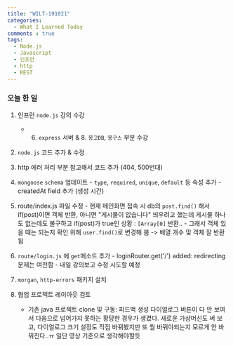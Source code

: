 ```yaml
---
title: "WILT-191021"
categories:
  - What I Learned Today
comments : true
tags:
  - Node.js
  - Javascript
  - 인프런
  - http
  - REST
---
```


### 오늘 한 일

1. 인프런 `node.js` 강의 수강
    - 6. `express` 서버 & 8. `몽고DB`, `몽구스` 부분 수강<br>

2. `node.js` 코드 추가 & 수정
  1. http 에러 처리 부분 참고해서 코드 추가 (404, 500번대)

  2. `mongoose` `schema` 업데이트
    - `type`, `required`, `unique`, `default` 등 속성 추가
    - createdAt field 추가 (생성 시간)

  3. route/index.js 파일 수정
    - 현재 메인화면 접속 시 db의 `post.find()` 해서 if(post)이면 객체 반환, 아니면 "게시물이 없습니다" 띄우려고 했는데 게시물 하나도 없는데도 불구하고 if(post)가 true인 상황 : `[Array[0]` 반환..
    - 그래서 객체 있을 때는 되는지 확인 위해 `user.find()`로 변경해 봄 -> 배열 개수 및 객체 잘 반환됨

  4. `route/login.js` 에 `get`메소드 추가
    - loginRouter.get('/') added: redirecting 문제는 여전함
    - 내일 강의보고 수정 시도할 예정

  5. `morgan`, `http-errors` 패키지 설치<br>
    

3. 협업 프로젝트 레이아웃 검토
    - 기존 java 프로젝트 clone 및 구동: 피드백 생성 다이얼로그 버튼이 다 안 보여서 다음으로 넘어가지 못하는 황당한 경우가 생겼다. 새로운 가상머신도 써 보고, 다이얼로그 크기 설정도 직접 바꿔봤지만 또 뭘 바꿔야되는지 모르게 안 바꿔진다..ㅠ 일단 영상 기준으로 생각해야할듯





    
        


[생활코딩]: https://opentutorials.org/course/3332
[제로초]: https://www.zerocho.com/category/NodeJS/post/593a487c2ed1da0018cff95d
[알기쉬운블록체인]: http://www.kmooc.kr/courses/course-v1:SJCU+SJCU01+2019_2/course/
